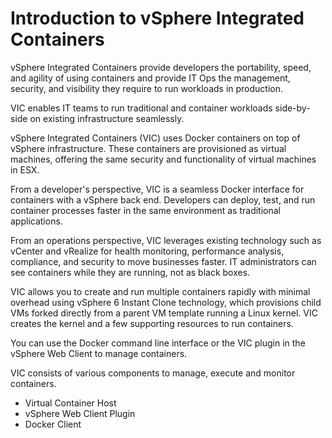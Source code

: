 # Introduction to vSphere Integrated Containers

vSphere Integrated Containers provide developers the portability, speed, and agility of using containers and provide IT Ops the management, security, and visibility they require to run workloads in production. 

VIC enables IT teams to run traditional and container workloads side-by-side on existing infrastructure seamlessly.

vSphere Integrated Containers (VIC) uses Docker containers on top of vSphere infrastructure. These containers are provisioned as virtual machines, offering the same security and functionality of virtual machines in ESX. 

From a developer's perspective, VIC is a seamless Docker interface for containers with a vSphere back end. Developers can deploy, test, and run container processes faster in the same environment as traditional applications.

From an operations perspective, VIC leverages existing technology such as vCenter and vRealize for health monitoring, performance analysis, compliance, and security to move businesses faster. IT administrators can see containers while they are running, not as black boxes.

VIC allows you to create and run multiple containers rapidly with minimal overhead using vSphere 6 Instant Clone technology, which provisions child VMs forked directly from a parent VM template running a Linux kernel. VIC creates the kernel and a few supporting resources to run containers.

You can use the Docker command line interface or the VIC plugin in the vSphere Web Client to manage containers. 

VIC consists of various components to manage, execute and monitor containers.
* Virtual Container Host
* vSphere Web Client Plugin
* Docker Client




